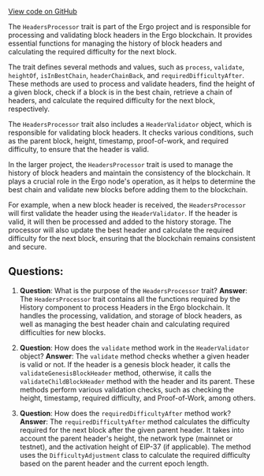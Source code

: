 [View code on GitHub](https://github.com/ergoplatform/ergo/src/main/scala/org/ergoplatform/nodeView/history/storage/modifierprocessors/HeadersProcessor.scala)

The `HeadersProcessor` trait is part of the Ergo project and is responsible for processing and validating block headers in the Ergo blockchain. It provides essential functions for managing the history of block headers and calculating the required difficulty for the next block.

The trait defines several methods and values, such as `process`, `validate`, `heightOf`, `isInBestChain`, `headerChainBack`, and `requiredDifficultyAfter`. These methods are used to process and validate headers, find the height of a given block, check if a block is in the best chain, retrieve a chain of headers, and calculate the required difficulty for the next block, respectively.

The `HeadersProcessor` trait also includes a `HeaderValidator` object, which is responsible for validating block headers. It checks various conditions, such as the parent block, height, timestamp, proof-of-work, and required difficulty, to ensure that the header is valid.

In the larger project, the `HeadersProcessor` trait is used to manage the history of block headers and maintain the consistency of the blockchain. It plays a crucial role in the Ergo node's operation, as it helps to determine the best chain and validate new blocks before adding them to the blockchain.

For example, when a new block header is received, the `HeadersProcessor` will first validate the header using the `HeaderValidator`. If the header is valid, it will then be processed and added to the history storage. The processor will also update the best header and calculate the required difficulty for the next block, ensuring that the blockchain remains consistent and secure.
## Questions: 
 1. **Question**: What is the purpose of the `HeadersProcessor` trait?
   **Answer**: The `HeadersProcessor` trait contains all the functions required by the History component to process Headers in the Ergo blockchain. It handles the processing, validation, and storage of block headers, as well as managing the best header chain and calculating required difficulties for new blocks.

2. **Question**: How does the `validate` method work in the `HeaderValidator` object?
   **Answer**: The `validate` method checks whether a given header is valid or not. If the header is a genesis block header, it calls the `validateGenesisBlockHeader` method, otherwise, it calls the `validateChildBlockHeader` method with the header and its parent. These methods perform various validation checks, such as checking the height, timestamp, required difficulty, and Proof-of-Work, among others.

3. **Question**: How does the `requiredDifficultyAfter` method work?
   **Answer**: The `requiredDifficultyAfter` method calculates the difficulty required for the next block after the given parent header. It takes into account the parent header's height, the network type (mainnet or testnet), and the activation height of EIP-37 (if applicable). The method uses the `DifficultyAdjustment` class to calculate the required difficulty based on the parent header and the current epoch length.